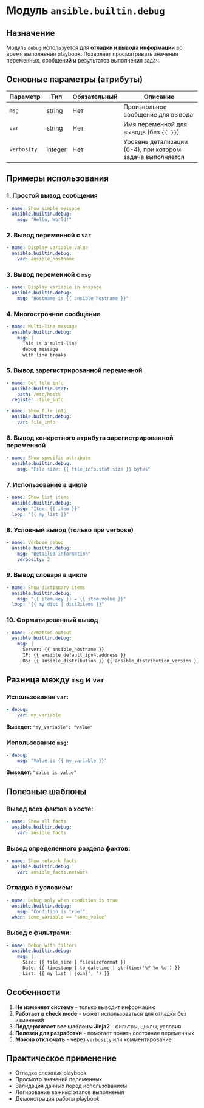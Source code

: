 # Модуль `ansible.builtin.debug`

## Назначение

Модуль `debug` используется для **отладки и вывода информации** во время выполнения playbook. Позволяет просматривать значения переменных, сообщений и результатов выполнения задач.

## Основные параметры (атрибуты)

| Параметр | Тип | Обязательный | Описание |
|----------|-----|--------------|-----------|
| `msg` | string | Нет | Произвольное сообщение для вывода |
| `var` | string | Нет | Имя переменной для вывода (без `{{ }}`) |
| `verbosity` | integer | Нет | Уровень детализации (0-4), при котором задача выполняется |

## Примеры использования

### 1. Простой вывод сообщения

```yaml
- name: Show simple message
  ansible.builtin.debug:
    msg: "Hello, World!"
```

### 2. Вывод переменной с `var`

```yaml
- name: Display variable value
  ansible.builtin.debug:
    var: ansible_hostname
```

### 3. Вывод переменной с `msg`

```yaml
- name: Display variable in message
  ansible.builtin.debug:
    msg: "Hostname is {{ ansible_hostname }}"
```

### 4. Многострочное сообщение

```yaml
- name: Multi-line message
  ansible.builtin.debug:
    msg: |
      This is a multi-line
      debug message
      with line breaks
```

### 5. Вывод зарегистрированной переменной

```yaml
- name: Get file info
  ansible.builtin.stat:
    path: /etc/hosts
  register: file_info

- name: Show file info
  ansible.builtin.debug:
    var: file_info
```

### 6. Вывод конкретного атрибута зарегистрированной переменной

```yaml
- name: Show specific attribute
  ansible.builtin.debug:
    msg: "File size: {{ file_info.stat.size }} bytes"
```

### 7. Использование в цикле

```yaml
- name: Show list items
  ansible.builtin.debug:
    msg: "Item: {{ item }}"
  loop: "{{ my_list }}"
```

### 8. Условный вывод (только при verbose)

```yaml
- name: Verbose debug
  ansible.builtin.debug:
    msg: "Detailed information"
    verbosity: 2
```

### 9. Вывод словаря в цикле

```yaml
- name: Show dictionary items
  ansible.builtin.debug:
    msg: "{{ item.key }} = {{ item.value }}"
  loop: "{{ my_dict | dict2items }}"
```

### 10. Форматированный вывод

```yaml
- name: Formatted output
  ansible.builtin.debug:
    msg: |
      Server: {{ ansible_hostname }}
      IP: {{ ansible_default_ipv4.address }}
      OS: {{ ansible_distribution }} {{ ansible_distribution_version }}
```

## Разница между `msg` и `var`

### Использование `var`:
```yaml
- debug:
    var: my_variable
```
**Выведет:** `"my_variable": "value"`

### Использование `msg`:
```yaml
- debug:
    msg: "Value is {{ my_variable }}"
```
**Выведет:** `"Value is value"`

## Полезные шаблоны

### Вывод всех фактов о хосте:
```yaml
- name: Show all facts
  ansible.builtin.debug:
    var: ansible_facts
```

### Вывод определенного раздела фактов:
```yaml
- name: Show network facts
  ansible.builtin.debug:
    var: ansible_facts.network
```

### Отладка с условием:
```yaml
- name: Debug only when condition is true
  ansible.builtin.debug:
    msg: "Condition is true!"
  when: some_variable == "some_value"
```

### Вывод с фильтрами:
```yaml
- name: Debug with filters
  ansible.builtin.debug:
    msg: |
      Size: {{ file_size | filesizeformat }}
      Date: {{ timestamp | to_datetime | strftime('%Y-%m-%d') }}
      List: {{ my_list | join(', ') }}
```

## Особенности

1. **Не изменяет систему** - только выводит информацию
2. **Работает в check mode** - может использоваться для отладки без изменений
3. **Поддерживает все шаблоны Jinja2** - фильтры, циклы, условия
4. **Полезен для разработки** - помогает понять состояние переменных
5. **Можно отключать** - через `verbosity` или комментирование

## Практическое применение

- Отладка сложных playbook
- Просмотр значений переменных
- Валидация данных перед использованием
- Логирование важных этапов выполнения
- Демонстрация работы playbook

